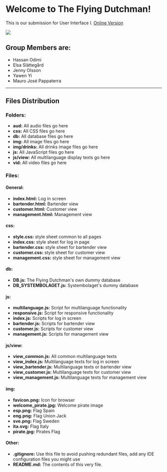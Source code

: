 <h1>Welcome to The Flying Dutchman!</h1>

<p>This is our submission for User Interface I. <a href="http://188.226.149.149/Bar-master/index.html">Online Version</a></p>

<img src="https://i.imgur.com/UZSXGaC.png">

<h2>Group Members are:</h2>
<ul>
    <li>Hassan Odimi</li>
    <li>Elsa Slättegård</li>
    <li>Jenny Olsson</li>
    <li>Yawen Yi</li>
    <li>Mauro José Pappaterra</li>
</ul>

<hr>

<h2>Files Distribution</h2>

<h3>Folders:</h3>
<ul>
    <li><b>aud:</b> All audio files go here</li>
    <li><b>css:</b> All CSS files go here</li>
    <li><b>db:</b> All database files go here</li>
    <li><b>img:</b> All image files go here</li>
    <li><b>img/drinks:</b> All drinks image files go here</li>
    <li><b>js:</b> All JavaScript files go here</li>
    <li><b>js/view:</b> All multilanguage display texts go here</li>
    <li><b>vid:</b> All video files go here</li>
</ul>

<h3>Files:</h3>

<h4>General:</h4>
<ul>
    <li><b>index.html:</b> Log in screen</li>
    <li><b>bartender.html:</b> Bartender view</li>
    <li><b>customer.html:</b> Customer view</li>
    <li><b>management.html:</b> Management view</li>
</ul>

<h4>css:</h4>
<ul>
    <li><b>style.css:</b> style sheet common to all pages</li>
    <li><b>index.css:</b> style sheet for log in page</li>
    <li><b>bartender.css:</b> style sheet for bartender view</li>
    <li><b>customer.css:</b> style sheet for customer view</li>
    <li><b>management.css:</b> style sheet for management view</li>
</ul>

<h4>db:</h4>
<ul>
    <li><b>DB.js:</b> The Flying Dutchman's own dummy database</li>
    <li><b>DB_SYSTEMBOLAGET.js:</b> Systembolaget's dummy database</li>
</ul>

<h4>js:</h4>
<ul>
    <li><b>multilanguage.js:</b> Script for multilanguage functionality</li>
    <li><b>responsive.js:</b> Script for responsive functionality</li>
    <li><b>index.js:</b> Scripts for log in screen</li>
    <li><b>bartender.js:</b> Scripts for bartender view</li>
    <li><b>customer.js:</b> Scripts for customer view</li>
    <li><b>management.js:</b> Scripts for management view</li>
</ul>

<h4>js/view:</h4>
<ul>
    <li><b>view_common.js:</b> All common multilanguage texts</li>
    <li><b>view_index.js:</b> Multilanguage texts for log in screen</li>
    <li><b>view_bartender.js:</b> Multilanguage texts or bartender view</li>
    <li><b>view_customer.js:</b> Multilanguage texts for customer view</li>
    <li><b>view_management.js:</b> Multilanguage texts for management view</li>
</ul>

<h4>img:</h4>
<ul>
    <li><b>favicon.png:</b> Icon for browser</li>
    <li><b>welcome_pirate.jpg:</b> Welcome pirate image</li>
    <li><b>esp.png:</b> Flag Spain</li>
    <li><b>eng.png:</b> Flag Union Jack</li>
    <li><b>sve.png:</b> Flag Sweden</li>
    <li><b>ita.svg:</b> Flag Italy</li>
    <li><b>pirate.jpg:</b> Pirates Flag</li>

</ul>

<h4>Other:</h4>
<ul>
    <li><b>.gitignore:</b> Use this file to avoid pushing redundant files, add any IDE configuration files you might use </li>
    <li><b>README.md:</b> The contents of this very file.</li>
</ul>



